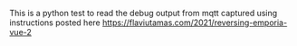 This is a python test to read the debug output from mqtt captured using instructions posted here https://flaviutamas.com/2021/reversing-emporia-vue-2
